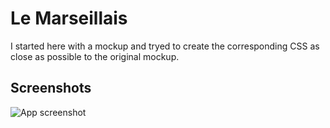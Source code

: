 
# Le Marseillais

 I started here with a mockup and tryed to create the corresponding CSS as close as possible to the original mockup.


## Screenshots

![App screenshot](https://i.ibb.co/0qyv6Vv/2021-10-21-10-45-03-le-marseillais-Brave.jpg)

  
